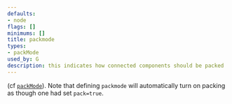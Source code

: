 ```yaml
---
defaults:
- node
flags: []
minimums: []
title: packmode
types:
- packMode
used_by: G
description: this indicates how connected components should be packed
---
```

(cf [`packMode`](/docs/attr-types/packMode/)). Note that defining `packmode` will automatically
turn on packing as though one had set `pack=true`.
